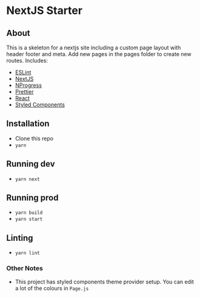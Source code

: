 # NextJS Starter

## About

This is a skeleton for a nextjs site including a custom page layout with header footer and meta. Add new pages in the pages folder to create new routes. Includes:

- [ESLint](https://github.com/eslint/eslint)
- [NextJS](https://github.com/zeit/next.js/)
- [NProgress](https://github.com/rstacruz/nprogress)
- [Prettier](https://github.com/prettier/prettier)
- [React](https://github.com/facebook/react)
- [Styled Components](https://github.com/styled-components/styled-components)

## Installation

- Clone this repo
- `yarn`

## Running dev

- `yarn next`

## Running prod

- `yarn build`
- `yarn start`

## Linting

- `yarn lint`

### Other Notes

- This project has styled components theme provider setup. You can edit a lot of the colours in `Page.js`